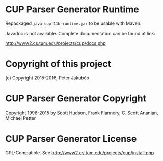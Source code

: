 # CUP Parser Generator Runtime

Repackaged `java-cup-11b-runtime.jar` to be usable with Maven.

Javadoc is not available. Complete documentation can be found at link:

http://www2.cs.tum.edu/projects/cup/docs.php

# Copyright of this project

(c) Copyright 2015-2016, Peter Jakubčo

# CUP Parser Generator Copyright

Copyright 1996-2015 by Scott Hudson, Frank Flannery, C. Scott Ananian, Michael Petter

# CUP Parser Generator License

GPL-Compatible. See http://www2.cs.tum.edu/projects/cup/install.php